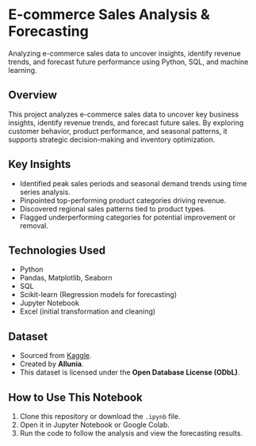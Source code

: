 # E-commerce Sales Analysis & Forecasting  
Analyzing e-commerce sales data to uncover insights, identify revenue trends, and forecast future performance using Python, SQL, and machine learning.

## Overview  
This project analyzes e-commerce sales data to uncover key business insights, identify revenue trends, and forecast future sales. By exploring customer behavior, product performance, and seasonal patterns, it supports strategic decision-making and inventory optimization.

## Key Insights  
- Identified peak sales periods and seasonal demand trends using time series analysis.  
- Pinpointed top-performing product categories driving revenue.  
- Discovered regional sales patterns tied to product types.  
- Flagged underperforming categories for potential improvement or removal.  

## Technologies Used  
- Python  
- Pandas, Matplotlib, Seaborn  
- SQL  
- Scikit-learn (Regression models for forecasting)  
- Jupyter Notebook  
- Excel (initial transformation and cleaning)

## Dataset  
- Sourced from [Kaggle](https://www.kaggle.com/code/allunia/e-commerce-sales-forecast).  
- Created by **Allunia**.  
- This dataset is licensed under the **Open Database License (ODbL)**.

## How to Use This Notebook  
1. Clone this repository or download the `.ipynb` file.  
2. Open it in Jupyter Notebook or Google Colab.  
3. Run the code to follow the analysis and view the forecasting results.  

